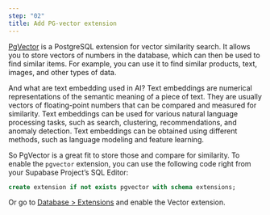 ```yaml
---
step: "02"
title: Add PG-vector extension
---
```


[PgVector](https://github.com/pgvector/pgvector) is a PostgreSQL extension for vector similarity search. It allows you to store vectors of numbers in the database, which can then be used to find similar items. For example, you can use it to find similar products, text, images, and other types of data.

And what are text embedding used in AI? Text embeddings are numerical representations of the semantic meaning of a piece of text. They are usually vectors of floating-point numbers that can be compared and measured for similarity. Text embeddings can be used for various natural language processing tasks, such as search, clustering, recommendations, and anomaly detection. Text embeddings can be obtained using different methods, such as language modeling and feature learning.

So PgVector is a great fit to store those and compare for similarity. To enable the `pgvector` extension, you can use the following code right from your Supabase Project’s SQL Editor:

```sql
create extension if not exists pgvector with schema extensions;
```

Or go to [Database > Extensions](https://app.supabase.com/project/_/database/extensions) and enable the Vector extension.
